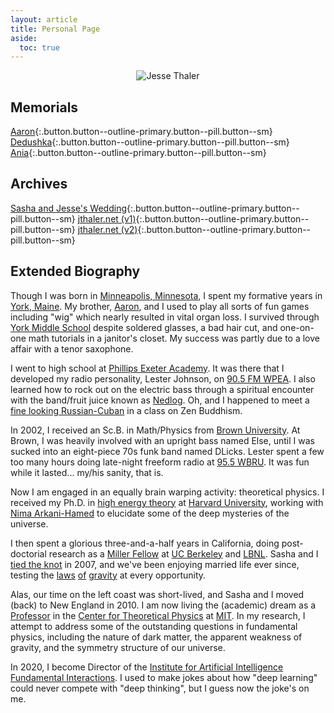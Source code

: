 ```yaml
---
layout: article
title: Personal Page
aside:
  toc: true
---
```

<center>
<img class="image-h image-h--xl rounded" src="images/stamp_personal.jpg" title="Jesse Thaler"/>
</center>


## Memorials

[Aaron](aaron.html){:.button.button--outline-primary.button--pill.button--sm}
[Dedushka](dedushka.html){:.button.button--outline-primary.button--pill.button--sm}
[Ania](ania.html){:.button.button--outline-primary.button--pill.button--sm}

## Archives

[Sasha and Jesse's Wedding](http://wedding.jthaler.net){:.button.button--outline-primary.button--pill.button--sm}
[jthaler.net (v1)](http://v1.jthaler.net/){:.button.button--outline-primary.button--pill.button--sm}
[jthaler.net (v2)](http://v2.jthaler.net/){:.button.button--outline-primary.button--pill.button--sm}

## Extended Biography

Though I was born in [Minneapolis, Minnesota](https://www.minneapolismn.gov/), I spent my formative years in [York, Maine](http://www.yorkmaine.org/).  My brother, [Aaron](aaron), and I used to play all sorts of fun games including "wig" which nearly resulted in vital organ loss.  I survived through [York Middle School](http://www.yorkschools.org/yms/) despite soldered glasses, a bad hair cut, and one-on-one math tutorials in a janitor's closet.  My success was partly due to a love affair with a tenor saxophone.

I went to high school at [Phillips Exeter Academy](http://www.exeter.edu/).  It was there that I developed my radio personality, Lester Johnson, on [90.5 FM WPEA](https://www.exeter.edu/community/student-organizations/wpea).  I also learned how to rock out on the electric bass through a spiritual encounter with the band/fruit juice known as [Nedlog](http://www.nedlog.com/).   Oh, and I happened to meet a [fine looking Russian-Cuban](https://www.armstrongteasdale.com/alexandra-thaler/) in a class on Zen Buddhism.

In 2002, I received an Sc.B. in Math/Physics from [Brown University](http://www.brown.edu/).  At Brown, I was heavily involved with an upright bass named Else, until I was sucked into an eight-piece 70s funk band named DLicks.  Lester spent a few too many hours doing late-night freeform radio at [95.5 WBRU](http://www.wbru.com).  It was fun while it lasted... my/his sanity, that is.

Now I am engaged in an equally brain warping activity:  theoretical physics.  I received my Ph.D. in [high energy theory](http://hetg.physics.harvard.edu) at [Harvard University](http://www.harvard.edu/), working with [Nima Arkani-Hamed](https://www.ias.edu/people/faculty-and-emeriti/arkani-hamed) to elucidate some of the deep mysteries of the universe.  

I then spent a glorious three-and-a-half years in California, doing post-doctorial research as a [Miller Fellow](http://millerinstitute.berkeley.edu/) at [UC Berkeley](http://www.berkeley.edu/) and [LBNL](http://www.lbl.gov).  Sasha and I [tied the knot](http://wedding.jthaler.net/) in 2007, and we've been enjoying married life ever since, testing the [laws](http://en.wikipedia.org/wiki/Half_Dome) [of](http://en.wikipedia.org/wiki/Mount_Tallac) [gravity](http://en.wikipedia.org/wiki/La_Plata_Peak) at every opportunity.  

Alas, our time on the left coast was short-lived, and Sasha and I moved (back) to New England in 2010.  I am now living the (academic) dream as a [Professor](http://web.mit.edu/physics/people/faculty/thaler_jesse.html) in the [Center for Theoretical Physics](http://www-ctp.mit.edu/) at [MIT](http://www.mit.edu/).  In my research, I attempt to address some of the outstanding questions in fundamental physics, including the nature of dark matter, the apparent weakness of gravity, and the symmetry structure of our universe.

In 2020, I become Director of the [Institute for Artificial Intelligence Fundamental Interactions](http://iaifi.org).  I used to make jokes about how "deep learning" could never compete with "deep thinking", but I guess now the joke's on me.
